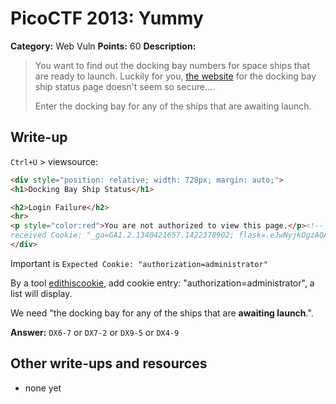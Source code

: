 # PicoCTF 2013: Yummy

**Category:** Web Vuln
**Points:** 60
**Description:**

> You want to find out the docking bay numbers for space ships that are ready to launch. Luckily for you, [the website](https://2013.picoctf.com/problems/yummy) for the docking bay ship status page doesn't seem so secure....
>
> Enter the docking bay for any of the ships that are awaiting launch.

## Write-up

`Ctrl+U` > viewsource:

```html
<div style="position: relative; width: 728px; margin: auto;">
<h1>Docking Bay Ship Status</h1>

<h2>Login Failure</h2>
<hr>
<p style="color:red">You are not authorized to view this page.</p><!-- DEBUG: Expected Cookie: "authorization=administrator"
received Cookie: "_ga=GA1.2.1340421657.1422378902; flask=.eJwNyjkOgzAQAMC_bE3hA5tdPhPtZQkhTIRMFeXvMPX84PP16-DufcA6rtsnGOfuHVZQi1xbii1WnAM3yu6WiQMGRQ4ZJrg3e2NaUNREhbzMaCqJLGsrzFSLCcL_AZb9H0I.B8D6_A.bwT7VjEnDxXR-9xfsK5u4zTJoa0; __utma=159077049.1340421657.1422378902.1424015468.1424017131.17; __utmb=159077049.2.9.1424019633889; __utmc=159077049; __utmz=159077049.1423281743.7.2.utmcsr=facebook.com|utmccn=(referral)|utmcmd=referral|utmcct=/l.php; flask2013=eyJzZXNzaW9uX2lkIjp7IiBiIjoiTWpRd09ETTRNV0kzT1dZMU5EWXpOV0ZpWkdVNVpUYzJNREJqTjJJelltRT0ifSwidGlkIjoiMzMyYWFhMjcwOTVlNDFjMjlhMWZmOWQyZDY1Y2E2ZDgifQ.B8JkeQ.mg6M1lio8B5vRGIiiJhjYIfa_rI" -->
</div>
```
Important is `Expected Cookie: "authorization=administrator"`

By a tool [edithiscookie](https://chrome.google.com/webstore/detail/editthiscookie/fngmhnnpilhplaeedifhccceomclgfbg), add cookie entry: "authorization=administrator", a list will display.

We need "the docking bay for any of the ships that are **awaiting launch**.".

**Answer:** `DX6-7` or `DX7-2` or `DX9-5` or `DX4-9`

## Other write-ups and resources

* none yet